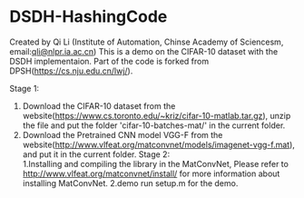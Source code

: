# DSDH-HashingCode
Created by Qi Li (Institute of Automation, Chinse Academy of Sciencesm, email:qli@nlpr.ia.ac.cn) 
This is a demo on the CIFAR-10 dataset with the DSDH implementaion. Part of the code is forked from DPSH(https://cs.nju.edu.cn/lwj/).

Stage 1:
1. Download the CIFAR-10 dataset from the 
   website(https://www.cs.toronto.edu/~kriz/cifar-10-matlab.tar.gz), unzip the file 
   and put the folder 'cifar-10-batches-mat/' in the current folder.
2. Download the Pretrained CNN model VGG-F 
   from the website(http://www.vlfeat.org/matconvnet/models/imagenet-vgg-f.mat), 
   and put it in the current folder.
Stage 2:                                                                             
1.Installing and compiling the library in the MatConvNet, Please refer to http://www.vlfeat.org/matconvnet/install/ for more 
  information about installing MatConvNet.
2.demo run setup.m for the demo.

